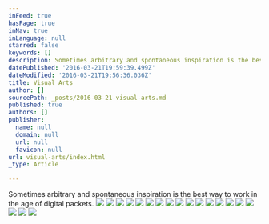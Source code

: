 ```yaml
---
inFeed: true
hasPage: true
inNav: true
inLanguage: null
starred: false
keywords: []
description: Sometimes arbitrary and spontaneous inspiration is the best way to work in the age of digital packets.
datePublished: '2016-03-21T19:59:39.499Z'
dateModified: '2016-03-21T19:56:36.036Z'
title: Visual Arts
author: []
sourcePath: _posts/2016-03-21-visual-arts.md
published: true
authors: []
publisher:
  name: null
  domain: null
  url: null
  favicon: null
url: visual-arts/index.html
_type: Article

---
```

Sometimes arbitrary and spontaneous inspiration is the best way to work in the age of digital packets.
![](https://s3-us-west-2.amazonaws.com/the-grid-img/p/748451d60f922973cdb46e2c47587782beed425c.jpg)
![](https://s3-us-west-2.amazonaws.com/the-grid-img/p/34e581cb81fb77f2c0060645b5a3d2df7b6e5259.jpg)
![](https://the-grid-user-content.s3-us-west-2.amazonaws.com/798aed88-c320-4ea9-b63c-2ddf784ddbf2.jpg)
![](https://the-grid-user-content.s3-us-west-2.amazonaws.com/7ef07d6e-59ac-479f-9ab0-6a596b530465.jpg)
![](https://the-grid-user-content.s3-us-west-2.amazonaws.com/d669d27d-8863-4a70-a8c8-8c9f049cec2a.jpg)
![](https://s3-us-west-2.amazonaws.com/the-grid-img/p/5ff8e5c59d2f717263857573fc494020a44a4be6.jpg)
![](https://s3-us-west-2.amazonaws.com/the-grid-img/p/a1bc023dff1a5cec31fadd3fe6d995c6cc705d6a.jpg)
![](https://s3-us-west-2.amazonaws.com/the-grid-img/p/499877b72b723aef8337989e33991dd39c6ed90a.jpg)
![](https://the-grid-user-content.s3-us-west-2.amazonaws.com/8eec7564-d56b-41ef-843f-be1c4471f17e.jpg)
![](https://the-grid-user-content.s3-us-west-2.amazonaws.com/2c8bb8b0-1c20-4bc8-9a22-2cf1cc3d7f0f.jpg)
![](https://the-grid-user-content.s3-us-west-2.amazonaws.com/7ef9e6e4-cd4c-4717-bc3b-37355b7b9cee.jpg)
![](https://s3-us-west-2.amazonaws.com/the-grid-img/p/d69971278798aa77be900411dff499a7b2b8e29f.jpg)
![](https://the-grid-user-content.s3-us-west-2.amazonaws.com/25b67025-8647-4361-9e63-44303e0512d0.jpg)
![](https://the-grid-user-content.s3-us-west-2.amazonaws.com/f4f6ed13-feb7-468b-93e0-e08024d9008d.jpg)
![](https://the-grid-user-content.s3-us-west-2.amazonaws.com/68a13054-6f50-47c3-bbee-b49489c15358.jpg)
![](https://the-grid-user-content.s3-us-west-2.amazonaws.com/bb18bf0f-23a2-4f2c-8a88-86f85df0f3fb.jpg)
![](https://the-grid-user-content.s3-us-west-2.amazonaws.com/40612dbb-e106-4045-9378-5632c3141f8b.jpg)
![](https://the-grid-user-content.s3-us-west-2.amazonaws.com/88953027-c2d3-4e1d-a18c-b5f8cc7fe316.png)
![](https://s3-us-west-2.amazonaws.com/the-grid-img/p/3063072b0936e77c7c001682765bb3720cb75196.gif)